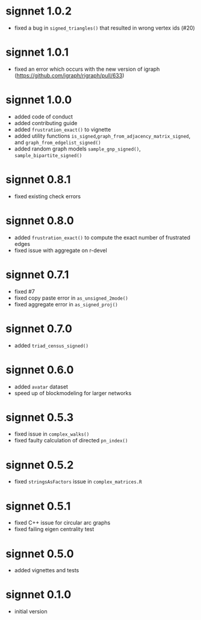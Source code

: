 # signnet 1.0.2

* fixed a bug in `signed_triangles()` that resulted in wrong vertex ids (#20)

# signnet 1.0.1

* fixed an error which occurs with the new version of igraph (https://github.com/igraph/rigraph/pull/633)

# signnet 1.0.0

* added code of conduct
* added contributing guide
* added `frustration_exact()` to vignette
* added utility functions `is_signed`,`graph_from_adjacency_matrix_signed`, and `graph_from_edgelist_signed()`
* added random graph models `sample_gnp_signed()`, `sample_bipartite_signed()`

# signnet 0.8.1

* fixed existing check errors

# signnet 0.8.0

* added `frustration_exact()` to compute the exact number of frustrated edges
* fixed issue with aggregate on r-devel

# signnet 0.7.1

* fixed #7
* fixed copy paste error in `as_unsigned_2mode()`
* fixed aggregate error in `as_signed_proj()`

# signnet 0.7.0

* added `triad_census_signed()`

# signnet 0.6.0

* added `avatar` dataset
* speed up of blockmodeling for larger networks

# signnet 0.5.3

* fixed issue in `complex_walks()`
* fixed faulty calculation of directed `pn_index()`

# signnet 0.5.2

* fixed `stringsAsFactors` issue in `complex_matrices.R`

# signnet 0.5.1

* fixed C++ issue for circular arc graphs
* fixed failing eigen centrality test

# signnet 0.5.0

* added vignettes and tests

# signnet 0.1.0

* initial version


